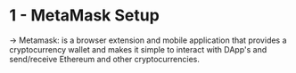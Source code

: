 # 1 - MetaMask Setup

-> Metamask: is a browser extension and mobile application that provides a cryptocurrency wallet and makes it simple to interact with DApp's and send/receive Ethereum and other cryptocurrencies.

